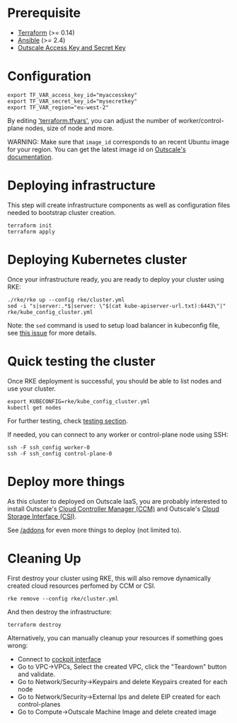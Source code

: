# Prerequisite

- [Terraform](https://www.terraform.io/downloads) (>= 0.14)
- [Ansible](https://docs.ansible.com/ansible/latest/installation_guide/index.html) (>= 2.4)
- [Outscale Access Key and Secret Key](https://wiki.outscale.net/display/EN/Creating+an+Access+Key)

# Configuration

```
export TF_VAR_access_key_id="myaccesskey"
export TF_VAR_secret_key_id="mysecretkey"
export TF_VAR_region="eu-west-2"
```

By editing ['terraform.tfvars'](terraform.tfvars), you can adjust the number of worker/control-plane nodes, size of node and more.

WARNING: Make sure that `image_id` corresponds to an recent Ubuntu image for your region. You can get the latest image id on [Outscale's documentation](https://docs.outscale.com/en/userguide/Official-OMIs-Reference.html).

# Deploying infrastructure

This step will create infrastructure components as well as configuration files needed to bootstrap cluster creation.

```
terraform init
terraform apply
```

# Deploying Kubernetes cluster

Once your infrastructure ready, you are ready to deploy your cluster using RKE:
```
./rke/rke up --config rke/cluster.yml
sed -i "s|server:.*$|server: \"$(cat kube-apiserver-url.txt):6443\"|" rke/kube_config_cluster.yml
```

Note: the `sed` command is used to setup load balancer in kubeconfig file, see [this issue](https://github.com/rancher/rke/issues/705) for more details.


# Quick testing the cluster

Once RKE deployment is successful, you should be able to list nodes and use your cluster.

```
export KUBECONFIG=rke/kube_config_cluster.yml
kubectl get nodes
```

For further testing, check [testing section](testing.md).

If needed, you can connect to any worker or control-plane node using SSH:
```
ssh -F ssh_config worker-0
ssh -F ssh_config control-plane-0
```

# Deploy more things

As this cluster to deployed on Outscale IaaS, you are probably interested to install Outscale's [Cloud Controller Manager (CCM)](../addons/ccm/README.md) and Outscale's [Cloud Storage Interface (CSI)](../addons/csi/README.md).

See [/addons](../addons) for even more things to deploy (not limited to).

# Cleaning Up
First destroy your cluster using RKE, this will also remove dynamically created cloud resources perfomed by CCM or CSI.
```
rke remove --config rke/cluster.yml
```

And then destroy the infrastructure: 
```
terraform destroy
```

Alternatively, you can manually cleanup your resources if something goes wrong:
- Connect to [cockpit interface](https://cockpit.outscale.com/)
- Go to VPC->VPCs, Select the created VPC, click the "Teardown" button and validate.
- Go to Network/Security->Keypairs and delete Keypairs created for each node
- Go to Network/Security->External Ips and delete EIP created for each control-planes
- Go to Compute->Outscale Machine Image and delete created image
